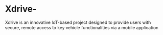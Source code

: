 # Xdrive-
Xdrive is an innovative IoT-based project designed to provide users with secure, remote access to key vehicle functionalities via a mobile application
